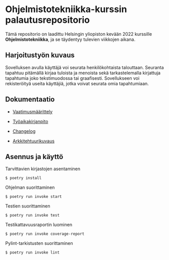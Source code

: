 # Ohjelmistotekniikka-kurssin palautusrepositorio

Tämä repositorio on laadittu Helsingin yliopiston kevään 2022 kurssille **Ohjelmistotekniikka**, ja se täydentyy tulevien viikkojen aikana.

## Harjoitustyön kuvaus

Sovelluksen avulla käyttäjä voi seurata henkilökohtaista talouttaan. Seuranta tapahtuu pitämällä kirjaa tuloista ja menoista sekä tarkastelemalla kirjattuja tapahtumia joko tekstimuodossa tai graafisesti. Sovellukseen voi rekisteröityä useita käyttäjiä, jotka voivat seurata omia tapahtumiaan.

## Dokumentaatio

* [Vaatimusmäärittely](https://github.com/valtterikantanen/ot-harjoitustyo/blob/master/dokumentaatio/vaatimusmaarittely.md)

* [Työaikakirjanpito](https://github.com/valtterikantanen/ot-harjoitustyo/blob/master/dokumentaatio/tuntikirjanpito.md)

* [Changelog](https://github.com/valtterikantanen/ot-harjoitustyo/blob/master/dokumentaatio/changelog.md)

* [Arkkitehtuurikuvaus](https://github.com/valtterikantanen/ot-harjoitustyo/blob/master/dokumentaatio/arkkitehtuuri.md)

## Asennus ja käyttö

Tarvittavien kirjastojen asentaminen
```
$ poetry install
```
Ohjelman suorittaminen
```
$ poetry run invoke start
```
Testien suorittaminen
```
$ poetry run invoke test
```
Testikattavuusraportin luominen
```
$ poetry run invoke coverage-report
```
Pylint-tarkistusten suorittaminen
```
$ poetry run invoke lint
```